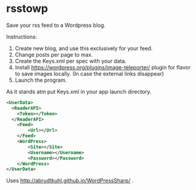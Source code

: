 # rsstowp

Save your rss feed to a Wordpress blog.

Instructions:
1. Create new blog, and use this exclusively for your feed.
2. Change posts per page to max.
3. Create the Keys.xml per spec with your data.
4. Install https://wordpress.org/plugins/image-teleporter/ plugin for flavor to save images locally. (In case the external links disappear)
5. Launch the program.


As it stands atm put Keys.xml in your app launch directory.

```xml
<UserData>
  <ReaderAPI>
    <Token></Token>
  </ReaderAPI>
	<Feed>
		<Url></Url>
	</Feed>
	<WordPress>
		<Site></Site>
		<Username></Username>
		<Password></Password>
	</WordPress>
</UserData>
```

Uses http://abrudtkuhl.github.io/WordPressSharp/ .

